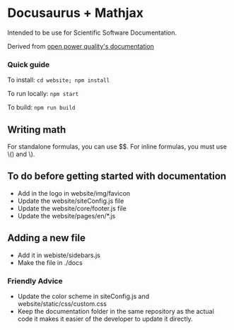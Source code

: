 # Docusaurus + Mathjax

Intended to be use for Scientific Software Documentation.

Derived from [ open power quality's documentation ]( https://github.com/openpowerquality/docusaurus )

### Quick guide

To install: `cd website; npm install`

To run locally: `npm start`

To build: `npm run build`

## Writing math

For standalone formulas, you can use $$. For inline formulas, you must use \\() and \\).

## To do before getting started with documentation
- Add in the logo in website/img/favicon
- Update the website/siteConfig.js file
- Update the website/core/footer.js file
- Update the website/pages/en/\*.js

## Adding a new file
- Add it in webiste/sidebars.js
- Make the file in ./docs

### Friendly Advice
- Update the color scheme in siteConfig.js and website/static/css/custom.css
- Keep the documentation folder in the same repository as the actual code it makes it easier of the developer to update it directly.
